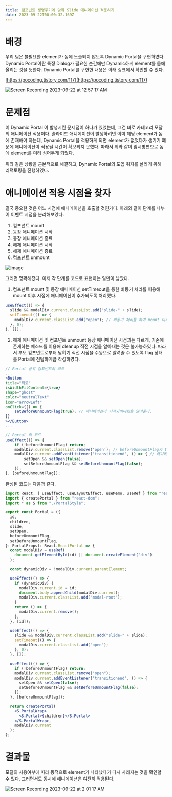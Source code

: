 ```yaml
---
title: 컴포넌트 생명주기에 맞춰 Slide 애니메이션 적용하기
date: 2023-09-22T00:00:32.169Z
---
```


# 배경

우리 팀은 불필요한 element가 돔에 노출되지 않도록 Dynamic Portal을 구현하였다. Dynamic Portal이란 특정 Dialog가 필요한 순간에만 Dynamic하게 element를 돔에 올리는 것을 뜻한다. Dynamic Portal를 구현한 내용은 아래 링크에서 확인할 수 있다.

[https://pocoding.tistory.com/117](https://pocoding.tistory.com/117)

![Screen Recording 2023-09-22 at 12 57 17 AM](https://user-images.githubusercontent.com/96381221/269682758-c5ff3e59-726c-481e-9012-35af0e66de60.gif)

# 문제점

이 Dynamic Portal 이 발생시킨 문제점이 하나가 있었는데, 그건 바로 카테고리 모달의 애니메이션 적용이다. 슬라이드 애니메이션이 발생하려면 이미 해당 element가 돔에 존재해야 하는데, Dynamic Portal을 적용하게 되면 element가 없었다가 생기기 떄문에 애니메이션이 적용될 시간이 확보되지 못했다. 따라서 위와 같이 임시방편으로 돔에 element를 미리 심어두게 되었다.

위와 같은 상황을 근본적으로 해결하고, Dynamic Portal의 도입 취지를 살리기 위해 리팩토링을 진행하였다.

# 애니메이션 적용 시점을 찾자

결국 중요한 것은 어느 시점에 애니메이션을 호출할 것인가다. 아래와 같이 단계를 나누어 이벤트 시점을 분리해보았다.

1. 컴포넌트 mount
2. 등장 애니메이션 시작
3. 등장 애니메이션 종료
4. 해제 애니메이션 시작
5. 해제 애니메이션 종료
6. 컴포넌트 unmount

![image](./assets/image01.png)

그러면 명확해졌다. 이제 각 단계를 코드로 표현하는 일만이 남았다.

1. 컴포넌트 mount 및 등장 애니메이션
   setTimeout을 통한 비동기 처리를 이용해 mount 이후 시점에 애니메이션이 추가되도록 처리했다.

```jsx
useEffect(() => {
  slide && modalDiv.current.classList.add("slide-" + slide);
  setTimeout(() => {
    modalDiv.current.classList.add("open"); // 비동기 처리를 하여 mount 이후 시점에 애니메이션이 추가되도록 처리
  }, 0);
}, []);
```

2. 해제 애니메이션 및 컴포넌트 unmount
   등장 애니메이션 시점과는 다르게, 기존에 존재하는 메소드를 이용해 cleanup 직전 시점을 알아내는 것은 불가능하였다. 따라서 부모 컴포넌트로부터 닫히기 직전 시점을 수동으로 알려줄 수 있도록 flag 상태를 Portal에 전달하게끔 작성하였다.

```jsx
// Portal 상위 컴포넌트의 코드
...
<Button
title="뒤로"
isWidthFitContent={true}
shape="ghost"
color="neutralText"
icon="arrowLeft"
onClick={() => {
	setBeforeUnmountFlag(true); // 애니메이션이 시작되어야함을 알려준다.
}}
></Button>
...

// Portal 의 코드
useEffect(() => {
	if (!beforeUnmountFlag) return;
	modalDiv.current.classList.remove('open'); // beforeUnmountFlag가 true일 경우 해제 애니메이션을 촉발한다.
	modalDiv.current.addEventListener('transitionend', () => { // 애니메이션이 종료되면 컴포넌트를 해제하는 상태인 Open 을 false로 변경, setBeforeUnmountFlag도 초기화해준다.
		setOpen && setOpen(false);
		setBeforeUnmountFlag && setBeforeUnmountFlag(false);
	});
}, [beforeUnmountFlag]);
```

완성된 코드는 다음과 같다.

```jsx
import React, { useEffect, useLayoutEffect, useMemo, useRef } from "react";
import { createPortal } from "react-dom";
import * as S from "./PortalStyle";

export const Portal = ({
  id,
  children,
  slide,
  setOpen,
  beforeUnmountFlag,
  setBeforeUnmountFlag,
}: PortalProps): React.ReactPortal => {
  const modalDiv = useRef(
    document.getElementById(id) || document.createElement("div")
  );

  const dynamicDiv = !modalDiv.current.parentElement;

  useEffect(() => {
    if (dynamicDiv) {
      modalDiv.current.id = id;
      document.body.appendChild(modalDiv.current);
      modalDiv.current.classList.add("modal-root");
    }
    return () => {
      modalDiv.current.remove();
    };
  }, [id]);

  useEffect(() => {
    slide && modalDiv.current.classList.add("slide-" + slide);
    setTimeout(() => {
      modalDiv.current.classList.add("open");
    }, 0);
  }, []);

  useEffect(() => {
    if (!beforeUnmountFlag) return;
    modalDiv.current.classList.remove("open");
    modalDiv.current.addEventListener("transitionend", () => {
      setOpen && setOpen(false);
      setBeforeUnmountFlag && setBeforeUnmountFlag(false);
    });
  }, [beforeUnmountFlag]);

  return createPortal(
    <S.PortalWrap>
      <S.Portal>{children}</S.Portal>
    </S.PortalWrap>,
    modalDiv.current
  );
};
```

# 결과물

모달의 사용여부에 따라 동적으로 element가 나타났다가 다시 사라지는 것을 확인할 수 있다. 그러면서도 동시에 애니메이션은 여전히 적용된다.

![Screen Recording 2023-09-22 at 2 01 17 AM](https://user-images.githubusercontent.com/96381221/269701481-8c2b2d24-436e-45bd-9f62-ea343c01b4eb.gif)
